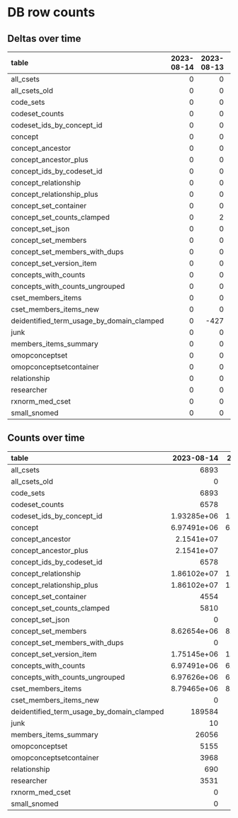 # DB row counts
## Deltas over time
| table                                     |   2023-08-14 |   2023-08-13 |   2023-08-12 |   2023-08-11 |     2023-08-10 |   2023-08-08 |   2023-08-05 |   2023-08-04 |   2023-08-03 |   2023-08-02 |   2023-08-01 |   2023-07-29 |   2023-07-28 |   2023-07-27 |   2023-07-26 |   2023-07-25 |   2023-07-23 |   2023-07-22 |   2023-07-21 |   2023-07-20 |   2023-07-19 |   2023-07-18 |   2023-07-17 |   2023-07-16 |   2023-07-15 |   2023-07-14 |      2023-07-13 |        2023-07-12 |   2023-07-11 |   2023-07-10 |   2023-07-09 |   2023-07-08 |   2023-07-07 |   2023-07-06 |   2023-07-05 |   2023-07-04 |   2023-07-03 |   2023-07-02 |   2023-07-01 |       2023-06-30 |   2023-06-29 |   2023-06-28 |   2023-06-27 |   2023-06-26 |   2023-06-25 |   2023-06-24 |     2023-06-23 |     2023-06-22 |   2023-06-21 |   2023-06-20 |   2023-06-19 |     2023-06-18 |   2023-06-16 |   2023-06-15 |   2023-06-14 |   2023-06-13 |   2023-06-12 |   2023-06-11 |   2023-06-10 |   2023-06-09 |   2023-06-08 |   2023-06-07 |   2023-06-01 |   2023-05-30 |   2023-05-24 |   2023-05-19 |       2023-05-05 |   2023-05-03 |   2023-05-02 |   2023-04-27 |       2023-04-18 |
|:------------------------------------------|-------------:|-------------:|-------------:|-------------:|---------------:|-------------:|-------------:|-------------:|-------------:|-------------:|-------------:|-------------:|-------------:|-------------:|-------------:|-------------:|-------------:|-------------:|-------------:|-------------:|-------------:|-------------:|-------------:|-------------:|-------------:|-------------:|----------------:|------------------:|-------------:|-------------:|-------------:|-------------:|-------------:|-------------:|-------------:|-------------:|-------------:|-------------:|-------------:|-----------------:|-------------:|-------------:|-------------:|-------------:|-------------:|-------------:|---------------:|---------------:|-------------:|-------------:|-------------:|---------------:|-------------:|-------------:|-------------:|-------------:|-------------:|-------------:|-------------:|-------------:|-------------:|-------------:|-------------:|-------------:|-------------:|-------------:|-----------------:|-------------:|-------------:|-------------:|-----------------:|
| all_csets                                 |            0 |            0 |            1 |            1 |    31          |            0 |            0 |            6 |            1 |            5 |           25 |           15 |            4 |            0 |            4 |            5 |            1 |            3 |            3 |            0 |            3 |            6 |            2 |            0 |            4 |            1 |     6           |      81           |          -46 |            2 |            0 |            3 |            0 |  0           |            0 |            0 |            0 |            0 |            0 |      1           |           21 |            0 |            0 |            0 |            0 |            0 |    4           |    5           |            5 |            0 |            4 |    1           |           13 |            6 |            2 |            2 |            0 |            2 |            4 |            4 |            3 |           43 |          135 |            0 |            0 |            0 |    183           |            0 |            0 |            0 |   6314           |
| all_csets_old                             |            0 |            0 |            0 |            0 |     0          |            0 |            0 |            0 |            0 |            0 |            0 |            0 |            0 |            0 |            0 |            0 |            0 |            0 |            0 |            0 |            0 |            0 |            0 |            0 |            0 |            0 |     0           |       0           |            0 |            0 |            0 |            0 |            0 |  0           |            0 |            0 |            0 |            0 |            0 |      0           |            0 |            0 |            0 |            0 |            0 |            0 |    0           |    0           |            0 |            0 |            0 | 6711           |            0 |            0 |            0 |            0 |            0 |            0 |            0 |            0 |            0 |            0 |            0 |            0 |            0 |            0 |      0           |            0 |            0 |            0 |      0           |
| code_sets                                 |            0 |            0 |            1 |            1 |    31          |            0 |            0 |            6 |            1 |            5 |           25 |           15 |            4 |            0 |            4 |            5 |            1 |            3 |            3 |            0 |            3 |            6 |            2 |            0 |            4 |            2 |     6           |      81           |          -46 |            2 |            0 |            3 |            0 |  0           |            0 |            0 |            0 |            0 |            0 |      1           |           18 |            1 |            1 |            1 |            0 |            0 |    4           |    5           |            5 |            0 |            4 |    1           |           13 |            6 |            2 |            2 |            0 |            2 |            4 |            4 |            3 |           43 |          135 |            0 |            0 |            0 |    182           |            0 |            0 |            1 |   6314           |
| codeset_counts                            |            0 |            0 |            1 |            1 |    31          |            0 |            0 |            5 |            1 |            5 |           25 |           15 |            4 |            0 |            4 |            5 |            1 |            2 |            3 |            0 |            3 |            6 |            2 |            0 |            4 |            1 |     6           |   -1197           |          380 |            2 |            0 |            3 |            0 |  0           |            0 |            0 |            0 |            0 |            0 |      1           |         -408 |            0 |            0 |            0 |            0 |            0 |    6           |    6           |            5 |            0 |            4 |    1           |           13 |            6 |            2 |            2 |            0 |            2 |            4 |            4 |            3 |           43 |          133 |            0 |            0 |         6612 |      0           |            0 |            0 |            0 |      0           |
| codeset_ids_by_concept_id                 |            0 |            0 |            0 |           96 |    17          |            0 |            0 |            1 |           92 |           20 |          101 |          526 |            0 |            0 |            0 |           42 |            0 |            8 |            0 |            0 |            2 |          175 |         1407 |            0 |          603 |            0 |   355           |       1.96385e+06 |            0 |           63 |            0 |           86 |            0 |  0           |            0 |            0 |            0 |            0 |            0 |     90           |         6257 |            0 |            0 |        -8449 |            0 |            0 |  783           |  523           |         1062 |            0 |           93 |    1.90076e+06 |            0 |            0 |            0 |            0 |            0 |            0 |            0 |            0 |            0 |            0 |            0 |            0 |            0 |            0 |      0           |            0 |            0 |            0 |      0           |
| concept                                   |            0 |            0 |            0 |            0 |     0          |            0 |            0 |            0 |            0 |            0 |            0 |            0 |            0 |            0 |            0 |            0 |            0 |            0 |            0 |            0 |            0 |            0 |            0 |            0 |            0 |            0 |     0           |  215775           |       -72485 |            0 |            0 |            0 |            0 |  0           |            0 |            0 |            0 |            0 |            0 |      0           |        72373 |            0 |            3 |            0 |            0 |            0 |    0           |   85           |           13 |            0 |            0 |   11           |            1 |           68 |            0 |           14 |            0 |            0 |           18 |           31 |            0 |            2 |            0 |            0 |            0 |            0 |      0           |            0 |            0 |            0 |      6.9023e+06  |
| concept_ancestor                          |            0 |            0 |            0 |            0 |     0          |      -233370 |            0 |            0 |            0 |            0 |            0 |            0 |            0 |            0 |            0 |            0 |            0 |            0 |            0 |            0 |            0 |            0 |            0 |            0 |            0 |            0 |     0           |       1.65726e+06 |      -319051 |            0 |            0 |            0 |            0 |  0           |            0 |            0 |            0 |            0 |            0 |      0           |       319051 |            0 |            0 |            0 |            0 |            0 |    0           |    0           |            0 |            0 |            0 |    0           |            0 |            0 |            0 |            0 |            0 |            0 |            0 |            0 |            0 |            0 |            0 |            0 |            0 |            0 |      1.69736e+06 |            0 |            0 |            0 |      1.95246e+07 |
| concept_ancestor_plus                     |            0 |            0 |            0 |            0 |     2.1541e+07 |            0 |            0 |            0 |            0 |            0 |            0 |            0 |            0 |            0 |            0 |            0 |            0 |            0 |            0 |            0 |            0 |            0 |            0 |            0 |            0 |            0 |     0           |       0           |            0 |            0 |            0 |            0 |            0 |  0           |            0 |            0 |            0 |            0 |            0 |      0           |            0 |            0 |            0 |            0 |            0 |            0 |    0           |    0           |            0 |            0 |            0 |    0           |            0 |            0 |            0 |            0 |            0 |            0 |            0 |            0 |            0 |            0 |            0 |            0 |            0 |            0 |      0           |            0 |            0 |            0 |      0           |
| concept_ids_by_codeset_id                 |            0 |            0 |            1 |            1 |    31          |            0 |            0 |            5 |            1 |            5 |           25 |           15 |            4 |            0 |            4 |            5 |            1 |            2 |            3 |            0 |            3 |            6 |            2 |            0 |            4 |            1 |     6           |    5627           |            1 |            2 |            0 |            3 |            0 |  0           |            0 |            0 |            0 |            0 |            0 |      1           |           21 |            0 |            0 |         -429 |            0 |            0 |    6           |    6           |            5 |            0 |            4 | 6825           |            0 |            0 |            0 |            0 |            0 |            0 |            0 |            0 |            0 |            0 |            0 |            0 |            0 |            0 |      0           |            0 |            0 |            0 |      0           |
| concept_relationship                      |            0 |            0 |            0 |            0 |     0          |      -223096 |            0 |            0 |            0 |            0 |            0 |            0 |            0 |            0 |            0 |            0 |            0 |            0 |            0 |            0 |            0 |            0 |            0 |            0 |            0 |            0 |     0           |  896268           |       -75660 |            0 |            0 |            0 |            0 |  0           |            0 |            0 |            0 |            0 |            0 |      0           |        75660 |            0 |            0 |            0 |            0 |            0 |    0           |    0           |            0 |            0 |            0 |    0           |            0 |            0 |            0 |            0 |            0 |            0 |            0 |            0 |            0 |            0 |            0 |            0 |            0 |            0 |      1.17277e+06 |            0 |            0 |            0 |      1.73617e+07 |
| concept_relationship_plus                 |            0 |            0 |            0 |            0 |     0          |      -140022 |            0 |            0 |            0 |            0 |            0 |            0 |            0 |            0 |            0 |            0 |            0 |            0 |            0 |            0 |            0 |            0 |            0 |            0 |            0 |            0 |     0           |  647046           |       -75660 |            0 |            0 |            0 |            0 |  0           |            0 |            0 |            0 |            0 |            0 |  75660           |            0 |            0 |            0 |            0 |            0 |            0 |    0           |    0           |            0 |            0 |            0 |    0           |            0 |            0 |            0 |            0 |            0 |            0 |            0 |            0 |            0 |            0 |            0 |            0 |            0 |            0 |      1.17277e+06 |            0 |            0 |            0 |      1.73617e+07 |
| concept_set_container                     |            0 |            0 |            1 |            0 |    26          |            0 |            0 |            5 |            1 |            2 |           25 |           15 |            3 |            0 |            0 |            3 |            0 |            3 |            3 |            0 |            1 |            4 |            2 |            0 |            2 |            2 |     3           |     -48           |            0 |            1 |            0 |            3 |            0 |  0           |            0 |            0 |            0 |            0 |            0 |      1           |          -18 |            0 |            1 |            1 |            0 |            0 |    4           |    1           |            5 |            0 |            0 |    1           |            9 |            4 |            1 |            0 |            0 |            2 |            4 |            4 |            3 |           29 |           67 |            0 |            0 |            0 |    138           |            0 |            0 |            1 |   4188           |
| concept_set_counts_clamped                |            0 |            2 |            0 |            0 |     0          |          724 |            0 |            0 |            0 |            0 |            0 |            0 |            0 |            0 |            0 |            0 |            0 |            0 |            0 |            0 |            0 |            0 |            0 |            0 |            0 |            0 |     0           |       0           |            0 |            0 |            0 |            0 |            0 |  0           |            0 |            0 |            0 |            0 |            0 |      0           |            0 |            0 |            0 |            0 |            0 |            0 |    0           |    0           |            0 |            0 |            0 |    0           |            0 |            0 |            0 |            0 |            0 |            0 |            0 |            0 |            0 |            0 |            0 |            0 |            0 |            0 |      0           |            0 |            0 |            0 |   5084           |
| concept_set_json                          |            0 |            0 |            0 |            0 |     0          |            0 |            0 |            0 |            0 |            0 |            0 |            0 |            0 |            0 |            0 |            0 |            0 |            0 |            0 |            0 |            0 |            0 |            0 |            0 |            0 |            0 |     0           |       0           |           -9 |            1 |            0 |            0 |            0 |  0           |            0 |            0 |            0 |            0 |            0 |      0           |            0 |            2 |            1 |            4 |            0 |            0 |    0           |    1           |            0 |            0 |            0 |    0           |            0 |            0 |            0 |            0 |            0 |            0 |            0 |            0 |            0 |            0 |            0 |            0 |            0 |            0 |     -1           |            0 |            0 |            0 |      1           |
| concept_set_members                       |            0 |            0 |           23 |        17385 | 90173          |            0 |            0 |           54 |         2702 |          560 |          908 |         4646 |           83 |            0 |        14006 |          111 |           10 |           54 |        15839 |            0 |        21782 |        12704 |        23000 |            0 |          779 |           18 | 50776           |       1.21887e+06 |      -123792 |          511 |            0 |          350 |            0 |  0           |            0 |            0 |            0 |            0 |            0 |     11           |       113731 |         1000 |         1000 |         1000 |            0 |            0 |   89           | 2686           |         1148 |            0 |         2097 |  169           |         6363 |         2137 |         1020 |         1002 |            0 |         1067 |          109 |         2917 |         1267 |        27080 |        13380 |            0 |            0 |      -627911 | 114248           |            0 |            0 |            0 |      8.27471e+06 |
| concept_set_members_with_dups             |            0 |            0 |            0 |            0 |     0          |            0 |            0 |            0 |            0 |            0 |            0 |            0 |            0 |            0 |            0 |            0 |            0 |            0 |            0 |            0 |            0 |            0 |            0 |            0 |            0 |            0 |     0           |       0           |            0 |            0 |            0 |            0 |            0 |  7.94032e+06 |            0 |            0 |            0 |            0 |            0 |      0           |            0 |            0 |            0 |            0 |            0 |            0 |    0           |    0           |            0 |            0 |            0 |    0           |            0 |            0 |            0 |            0 |            0 |            0 |            0 |            0 |            0 |            0 |            0 |            0 |            0 |            0 |      0           |            0 |            0 |            0 |      0           |
| concept_set_version_item                  |            0 |            0 |           23 |            1 |   675          |            0 |            0 |            7 |            4 |          373 |          854 |         1682 |           66 |            0 |          137 |           97 |           10 |           54 |          102 |            0 |          452 |          239 |           60 |            0 |          748 |           18 |    82           | -372939           |       112569 |          413 |            0 |           73 |            0 |  0           |            0 |            0 |            0 |            0 |            0 |     11           |        16590 |            2 |         1496 |      -137212 |            0 |            0 |  972           | 1576           |         1662 |            0 |         1848 |    1           |         2837 |           34 |           37 |            3 |            0 |            2 |           53 |            7 |           12 |         6754 |         4744 |            0 |            0 |            0 |  19127           |            0 |            0 |            0 |      1.82457e+06 |
| concepts_with_counts                      |            0 |            0 |            0 |            0 |     0          |            0 |            0 |            0 |            0 |            0 |            0 |            0 |            0 |            0 |            0 |            0 |            0 |            0 |            0 |            0 |            0 |            0 |            0 |            0 |            0 |            0 |     0           |  217857           |       -72619 |            0 |            0 |            0 |            0 |  0           |            0 |            0 |            0 |            0 |            0 |      6.97491e+06 |            0 |            0 |            3 |            0 |            0 |            0 |   98           |    0           |          145 |            0 |            0 |    0           |            0 |            0 |            0 |            0 |            0 |            0 |            0 |            0 |            0 |            0 |            0 |            0 |            0 |            0 |      0           |            0 |            0 |            0 |      6.9023e+06  |
| concepts_with_counts_ungrouped            |            0 |            0 |            0 |            0 |     0          |            0 |            0 |            0 |            0 |            0 |            0 |            0 |            0 |            0 |            0 |            0 |            0 |            0 |            0 |            0 |            0 |            0 |            0 |            0 |            0 |            0 |     0           |       2.09288e+07 |            0 |            0 |            0 |            0 |            0 |  0           |            0 |            0 |            0 |            0 |            0 |      0           |        72873 |            0 |            3 |            0 |            0 |            0 |    6.90338e+06 |    0           |            0 |            0 |            0 |    0           |            0 |            0 |            0 |            0 |            0 |            0 |            0 |            0 |            0 |            0 |            0 |            0 |            0 |            0 |      0           |            0 |            0 |            0 |      0           |
| cset_members_items                        |            0 |            0 |           23 |        17385 | 90184          |            0 |            0 |           58 |         2704 |          562 |          889 |         4664 |           83 |            0 |        14027 |          125 |           10 |           54 |        15839 |            0 |        21807 |        12704 |        23000 |            0 |          787 |            9 |     8.59807e+06 |  928415           |       -43818 |          511 |            0 |          350 |            0 |  0           |            0 |            0 |            0 |            0 |            0 | 168788           |       -33655 |            0 |            0 |      -100873 |            0 |            0 | 1036           | 2612           |         2199 |            0 |         2681 |  169           |         7659 |         2161 |         1047 |         1003 |            0 |         1068 |          109 |         2919 |         1275 |        31100 |        15459 |            0 |            0 |      -627931 | 118396           |            0 |            0 |            0 |      8.52492e+06 |
| cset_members_items_new                    |            0 |            0 |            0 |            0 |     0          |            0 |            0 |            0 |            0 |            0 |            0 |            0 |            0 |            0 |            0 |            0 |            0 |            0 |            0 |            0 |            0 |            0 |            0 |            0 |            0 |            0 |     0           |       0           |            0 |            0 |            0 |            0 |            0 |  0           |            0 |            0 |            0 |            0 |            0 |      0           |            0 |            0 |            0 |            0 |            0 |            0 |    0           |    8.08798e+06 |            0 |            0 |            0 |    0           |            0 |            0 |            0 |            0 |            0 |            0 |            0 |            0 |            0 |            0 |            0 |            0 |            0 |            0 |      0           |            0 |            0 |            0 |      0           |
| deidentified_term_usage_by_domain_clamped |            0 |         -427 |            0 |            0 |     0          |          571 |            0 |            0 |            0 |            0 |            0 |            0 |            0 |            0 |            0 |            0 |            0 |            0 |            0 |            0 |            0 |            0 |            0 |            0 |            0 |            0 |     0           |   18162           |        -5489 |            0 |            0 |            0 |            0 |  0           |            0 |            0 |            0 |            0 |            0 |      0           |         5489 |            0 |            0 |            0 |            0 |            0 |    0           |    0           |            0 |            0 |            0 |    0           |            0 |            0 |            0 |            0 |            0 |            0 |            0 |            0 |            0 |            0 |            0 |            0 |            0 |            0 |      0           |            0 |            0 |            0 | 183386           |
| junk                                      |            0 |            0 |            0 |            0 |     0          |            0 |            0 |            0 |            0 |            0 |            0 |            0 |            0 |            0 |           10 |            0 |            0 |            0 |            0 |            0 |            0 |            0 |            0 |            0 |            0 |            0 |     0           |       0           |            0 |            0 |            0 |            0 |            0 |  0           |            0 |            0 |            0 |            0 |            0 |      0           |            0 |            0 |            0 |            0 |            0 |            0 |    0           |    0           |            0 |            0 |            0 |    0           |            0 |            0 |            0 |            0 |            0 |            0 |            0 |            0 |            0 |            0 |            2 |            0 |            0 |            0 |      0           |            0 |            0 |            0 |      0           |
| members_items_summary                     |            0 |            0 |            4 |            4 |   100          |            0 |            0 |           18 |            6 |           22 |           77 |           52 |           15 |            0 |           24 |           19 |            3 |            6 |           11 |            0 |           11 |           28 |            9 |            0 |           18 |            3 |    27           |   -3589           |         1261 |           10 |            0 |           14 |            0 |  0           |            0 |            0 |            0 |            0 |            0 |     11           |        -1399 |            0 |            0 |            0 |            0 |            0 |   23           |   35           |           19 |            0 |           22 |    4           |           58 |           26 |           13 |            7 |            0 |            8 |           15 |           17 |           11 |          248 |          475 |            0 |            0 |        25796 |      0           |            0 |            0 |            0 |      0           |
| omopconceptset                            |            0 |            0 |            0 |            0 |     0          |            0 |            0 |            0 |            0 |            0 |            0 |            0 |            0 |            0 |            0 |            0 |            0 |            0 |            0 |            0 |            0 |            0 |            0 |            0 |            0 |            0 |     0           |       0           |            0 |            0 |            0 |            0 |            0 |  0           |            0 |            0 |            0 |            0 |            0 |      0           |            0 |            0 |            0 |            0 |            0 |            0 |    0           |    0           |            0 |            0 |            0 |    0           |            0 |            0 |            0 |            0 |            0 |            0 |            0 |            0 |            0 |            0 |            0 |            0 |            0 |            0 |      0           |            0 |            0 |            0 |   5155           |
| omopconceptsetcontainer                   |            0 |            0 |            0 |            0 |     0          |            0 |            0 |            0 |            0 |            0 |            0 |            0 |            0 |            0 |            0 |            0 |            0 |            0 |            0 |            0 |            0 |            0 |            0 |            0 |            0 |            0 |     0           |       0           |            0 |            0 |            0 |            0 |            0 |  0           |            0 |            0 |            0 |            0 |            0 |      0           |            0 |            0 |            0 |            0 |            0 |            0 |    0           |    0           |            0 |            0 |            0 |    0           |            0 |            0 |            0 |            0 |            0 |            0 |            0 |            0 |            0 |            0 |            0 |            0 |            0 |            0 |      0           |            0 |            0 |            0 |   3968           |
| relationship                              |            0 |            0 |            0 |            0 |     0          |          690 |            0 |            0 |            0 |            0 |            0 |            0 |            0 |            0 |            0 |            0 |            0 |            0 |            0 |            0 |            0 |            0 |            0 |            0 |            0 |            0 |     0           |       0           |            0 |            0 |            0 |            0 |            0 |  0           |            0 |            0 |            0 |            0 |            0 |      0           |            0 |            0 |            0 |            0 |            0 |            0 |    0           |    0           |            0 |            0 |            0 |    0           |            0 |            0 |            0 |            0 |            0 |            0 |            0 |            0 |            0 |            0 |            0 |            0 |            0 |          690 |      0           |            0 |            0 |            0 |      0           |
| researcher                                |            0 |            0 |            0 |            0 |     0          |            0 |            0 |            0 |            0 |            0 |            0 |            0 |            0 |            0 |            0 |            0 |            0 |            0 |            0 |            0 |            0 |            0 |            0 |            0 |            0 |            0 |     0           |    7593           |        -2518 |            0 |            0 |            0 |            0 |  0           |            0 |            0 |            0 |            0 |            0 |      0           |            0 |            0 |         2518 |            0 |            0 |            0 |    0           |    0           |            0 |            0 |            0 |    0           |            0 |            0 |            0 |            0 |            0 |            0 |            0 |            0 |            0 |            0 |            0 |            0 |            0 |            0 |      0           |            0 |            0 |            0 |   1000           |
| rxnorm_med_cset                           |            0 |            0 |            0 |            0 |     0          |            0 |            0 |            0 |            0 |            0 |            0 |            0 |            0 |            0 |            0 |            0 |            0 |            0 |            0 |            0 |            0 |            0 |            0 |            0 |            0 |            0 |     0           |       0           |            0 |            0 |            0 |            0 |            0 |  0           |            0 |            0 |            0 |            0 |            0 |      0           |            0 |            0 |            0 |            0 |            0 |            0 |    0           |    0           |            0 |            0 |            0 |    0           |            0 |            0 |            0 |            0 |            0 |            0 |            0 |            0 |            0 |            0 |            0 |            0 |            0 |            0 |      0           |            0 |            0 |            0 |     34           |
| small_snomed                              |            0 |            0 |            0 |            0 |     0          |            0 |            0 |            0 |            0 |            0 |            0 |            0 |            0 |            0 |            0 |            0 |            0 |            0 |            0 |            0 |            0 |            0 |            0 |            0 |            0 |            0 |     0           |       0           |            0 |            0 |            0 |            0 |            0 |  0           |            0 |            0 |            0 |            0 |            0 |      0           |            0 |            0 |            0 |            0 |            0 |            0 |    0           |    0           |            0 |            0 |            0 |    0           |            0 |            0 |            0 |            0 |            0 |            0 |            0 |            0 |            0 |            0 |            0 |            0 |            0 |            0 |      0           |            0 |            0 |       197214 |      0           |

## Counts over time
| table                                     |       2023-08-14 |       2023-08-13 |       2023-08-12 |       2023-08-11 |       2023-08-10 |       2023-08-08 |       2023-08-05 |       2023-08-04 |       2023-08-03 |       2023-08-02 |       2023-08-01 |       2023-07-29 |       2023-07-28 |       2023-07-27 |       2023-07-26 |       2023-07-25 |       2023-07-23 |       2023-07-22 |       2023-07-21 |       2023-07-20 |       2023-07-19 |       2023-07-18 |       2023-07-17 |       2023-07-16 |       2023-07-15 |       2023-07-14 |       2023-07-13 |       2023-07-12 |       2023-07-11 |       2023-07-10 |       2023-07-09 |       2023-07-08 |       2023-07-07 |       2023-07-06 |       2023-07-05 |       2023-07-04 |       2023-07-03 |       2023-07-02 |       2023-07-01 |       2023-06-30 |       2023-06-29 |       2023-06-28 |       2023-06-27 |       2023-06-26 |       2023-06-25 |       2023-06-24 |       2023-06-23 |       2023-06-22 |       2023-06-21 |       2023-06-20 |       2023-06-19 |       2023-06-18 |       2023-06-16 |       2023-06-15 |       2023-06-14 |       2023-06-13 |       2023-06-12 |       2023-06-11 |       2023-06-10 |       2023-06-09 |       2023-06-08 |       2023-06-07 |       2023-06-01 |       2023-05-30 |       2023-05-24 |       2023-05-19 |       2023-05-05 |       2023-05-03 |       2023-05-02 |       2023-04-27 |       2023-04-18 |
|:------------------------------------------|-----------------:|-----------------:|-----------------:|-----------------:|-----------------:|-----------------:|-----------------:|-----------------:|-----------------:|-----------------:|-----------------:|-----------------:|-----------------:|-----------------:|-----------------:|-----------------:|-----------------:|-----------------:|-----------------:|-----------------:|-----------------:|-----------------:|-----------------:|-----------------:|-----------------:|-----------------:|-----------------:|-----------------:|-----------------:|-----------------:|-----------------:|-----------------:|-----------------:|-----------------:|-----------------:|-----------------:|-----------------:|-----------------:|-----------------:|-----------------:|-----------------:|-----------------:|-----------------:|-----------------:|-----------------:|-----------------:|-----------------:|-----------------:|-----------------:|-----------------:|-----------------:|-----------------:|-----------------:|-----------------:|-----------------:|-----------------:|-----------------:|-----------------:|-----------------:|-----------------:|-----------------:|-----------------:|-----------------:|-----------------:|-----------------:|-----------------:|-----------------:|-----------------:|-----------------:|-----------------:|-----------------:|
| all_csets                                 |   6893           |   6893           |   6893           |  20675           |  13751           |   6860           |   6860           |  13719           |   6854           |   6853           |   6848           |   6823           |   6808           |   6804           |   6804           |   6800           |   6795           |  13588           |   6791           |   6788           |  54296           |  27137           |   6779           |   6777           |   6777           |  33862           |  20310           |  27051           |  26983           |  33781           |   6755           |   6755           |  54016           |   6752           |   6752           |   6752           | 378112           | 459136           | 445632           |  27007           | 363483           | 504750           | 417260           | 457640           | 444180           | 444180           | 222066           | 161404           | 188103           | 161184           | 161128           |  13424           |  26836           |  46878           |  20075           |   6690           |   6688           |   6688           |   6686           |   6682           |  20033           |  20025           |  19626           |   6497           |   6497           |   6497           |   6497           |  12628           |   6314           |   6314           |   6314           |
| all_csets_old                             |      0           |      0           |      0           |      0           |      0           |      0           |      0           |      0           |      0           |      0           |      0           |      0           |      0           |      0           |      0           |      0           |      0           |      0           |      0           |      0           |      0           |      0           |      0           |      0           |      0           |      0           |      0           |      0           |      0           |      0           |      0           |      0           |      0           |      0           |      0           |      0           |      0           |      0           |      0           |      0           |      0           |      0           |      0           |      0           |      0           |      0           |      0           |      0           |      0           |      0           |      0           |   6711           |      0           |      0           |      0           |      0           |      0           |      0           |      0           |      0           |      0           |      0           |      0           |      0           |      0           |      0           |      0           |      0           |      0           |      0           |      0           |
| code_sets                                 |   6893           |   6893           |   6893           |  20675           |  13751           |   6860           |   6860           |  13719           |   6854           |   6853           |   6848           |   6823           |   6808           |   6804           |   6804           |   6800           |   6795           |  13588           |   6791           |   6788           |  54296           |  27137           |   6779           |   6777           |   6777           |  33865           |  20313           |  27051           |  26983           |  33781           |   6755           |   6755           |  54016           |   6752           |   6752           |   6752           | 378112           | 459136           | 445632           |  27007           | 363739           | 504933           | 417382           | 457661           | 444180           | 444180           | 222066           | 161404           | 188103           | 161184           | 161128           |  13424           |  26836           |  46878           |  20075           |   6690           |   6688           |   6688           |   6686           |   6682           |  20033           |  20025           |  19626           |   6497           |   6497           |   6497           |   6497           |  12630           |   6315           |   6315           |   6314           |
| codeset_counts                            |   6578           |   6578           |   6578           |  19730           |  13121           |   6545           |   6545           |  13089           |   6540           |   6539           |   6534           |   6509           |   6494           |   6490           |   6490           |   6486           |   6481           |  12960           |   6478           |   6475           |  51792           |  25885           |   6466           |   6464           |   6464           |  32297           |  19371           |  26225           |  26157           |  32216           |   6442           |   6442           |  51512           |   6439           |   6439           |   6439           | 360584           | 437852           | 424974           |  25755           | 368460           | 513450           | 424452           | 465528           | 451836           | 451836           | 225875           | 164116           | 191267           | 163896           | 163840           |  13650           |  27288           |  47669           |  20414           |   6803           |   6801           |   6801           |   6799           |   6795           |  20372           |  20364           |  19969           |   6612           |   6612           |   6612           |      0           |      0           |      0           |      0           |      0           |
| codeset_ids_by_concept_id                 |      1.93285e+06 |      1.93285e+06 |      1.93285e+06 |      5.79845e+06 |      3.86549e+06 |      1.93274e+06 |      1.93274e+06 |      3.86547e+06 |      1.93273e+06 |      1.93264e+06 |      1.93262e+06 |      1.93252e+06 |      1.932e+06   |      1.932e+06   |      1.932e+06   |      1.932e+06   |      1.93195e+06 |      3.86391e+06 |      1.93194e+06 |      1.93194e+06 |      1.54556e+07 |      7.72753e+06 |      1.93177e+06 |      1.93036e+06 |      1.93036e+06 |      9.64879e+06 |      5.7886e+06  |      7.70039e+06 |      5.7038e+06  |      9.50621e+06 |      1.9012e+06  |      1.9012e+06  |      1.5209e+07  |      1.90112e+06 |      1.90112e+06 |      1.90112e+06 |      1.06463e+08 |      1.29276e+08 |      1.25474e+08 |      7.60439e+06 |      1.02336e+08 |      1.42108e+08 |      1.17476e+08 |      1.29191e+08 |      1.25613e+08 |      1.25613e+08 |      6.27926e+07 |      4.56572e+07 |      5.32354e+07 |      4.56205e+07 |      4.56194e+07 |      3.80152e+06 |      0           |      0           |      0           |      0           |      0           |      0           |      0           |      0           |      0           |      0           |      0           |      0           |      0           |      0           |      0           |      0           |      0           |      0           |      0           |
| concept                                   |      6.97491e+06 |      6.97491e+06 |      6.97491e+06 |      2.09247e+07 |      1.39498e+07 |      6.97491e+06 |      6.97491e+06 |      1.39498e+07 |      6.97491e+06 |      6.97491e+06 |      6.97491e+06 |      6.97491e+06 |      6.97491e+06 |      6.97491e+06 |      6.97491e+06 |      6.97491e+06 |      6.97491e+06 |      1.39498e+07 |      6.97491e+06 |      6.97491e+06 |      5.57993e+07 |      2.78997e+07 |      6.97491e+06 |      6.97491e+06 |      6.97491e+06 |      3.48746e+07 |      2.09247e+07 |      2.7828e+07  |      2.78272e+07 |      3.48746e+07 |      6.97491e+06 |      6.97491e+06 |      5.57993e+07 |      6.97491e+06 |      6.97491e+06 |      6.97491e+06 |      3.90595e+08 |      4.74294e+08 |      4.60344e+08 |      2.78997e+07 |      3.73103e+08 |      5.17691e+08 |      4.27958e+08 |      4.69373e+08 |      4.55568e+08 |      4.55568e+08 |      2.27784e+08 |      1.65661e+08 |      1.93269e+08 |      1.65659e+08 |      1.65659e+08 |      1.38049e+07 |      2.76097e+07 |      4.83169e+07 |      2.07071e+07 |      6.90236e+06 |      6.90235e+06 |      6.90235e+06 |      6.90235e+06 |      6.90233e+06 |      2.07069e+07 |      2.07069e+07 |      2.07069e+07 |      6.9023e+06  |      6.9023e+06  |      6.9023e+06  |      6.9023e+06  |      1.38046e+07 |      6.9023e+06  |      6.9023e+06  |      6.9023e+06  |
| concept_ancestor                          |      2.1541e+07  |      2.1541e+07  |      2.1541e+07  |      6.46231e+07 |      4.30821e+07 |      2.1541e+07  |      2.17744e+07 |      4.35488e+07 |      2.17744e+07 |      2.17744e+07 |      2.17744e+07 |      2.17744e+07 |      2.17744e+07 |      2.17744e+07 |      2.17744e+07 |      2.17744e+07 |      2.17744e+07 |      4.35488e+07 |      2.17744e+07 |      2.17744e+07 |      1.74195e+08 |      8.70976e+07 |      2.17744e+07 |      2.17744e+07 |      2.17744e+07 |      1.08872e+08 |      6.53232e+07 |      8.65452e+07 |      8.58451e+07 |      1.07705e+08 |      2.1541e+07  |      2.1541e+07  |      1.72328e+08 |      2.1541e+07  |      2.1541e+07  |      2.1541e+07  |      1.2063e+09  |      1.46479e+09 |      1.42171e+09 |      8.61642e+07 |      1.14758e+09 |      1.59165e+09 |      1.31576e+09 |      1.4431e+09  |      1.40065e+09 |      1.40065e+09 |      7.00326e+08 |      5.09328e+08 |      5.94216e+08 |      5.09328e+08 |      5.09328e+08 |      4.2444e+07  |      8.4888e+07  |      1.48554e+08 |      6.3666e+07  |      2.1222e+07  |      2.1222e+07  |      2.1222e+07  |      2.1222e+07  |      2.1222e+07  |      6.3666e+07  |      6.3666e+07  |      6.3666e+07  |      2.1222e+07  |      2.1222e+07  |      2.1222e+07  |      2.1222e+07  |      3.90493e+07 |      1.95246e+07 |      1.95246e+07 |      1.95246e+07 |
| concept_ancestor_plus                     |      2.1541e+07  |      2.1541e+07  |      2.1541e+07  |      6.46231e+07 |      4.30821e+07 |      0           |      0           |      0           |      0           |      0           |      0           |      0           |      0           |      0           |      0           |      0           |      0           |      0           |      0           |      0           |      0           |      0           |      0           |      0           |      0           |      0           |      0           |      0           |      0           |      0           |      0           |      0           |      0           |      0           |      0           |      0           |      0           |      0           |      0           |      0           |      0           |      0           |      0           |      0           |      0           |      0           |      0           |      0           |      0           |      0           |      0           |      0           |      0           |      0           |      0           |      0           |      0           |      0           |      0           |      0           |      0           |      0           |      0           |      0           |      0           |      0           |      0           |      0           |      0           |      0           |      0           |
| concept_ids_by_codeset_id                 |   6578           |   6578           |   6578           |  19730           |  13121           |   6545           |   6545           |  13089           |   6540           |   6539           |   6534           |   6509           |   6494           |   6490           |   6490           |   6486           |   6481           |  12960           |   6478           |   6475           |  51792           |  25885           |   6466           |   6464           |   6464           |  32297           |  19371           |  26225           |  19333           |  32216           |   6442           |   6442           |  51512           |   6439           |   6439           |   6439           | 360584           | 437852           | 424974           |  25755           | 346581           | 481275           | 397854           | 454374           | 451836           | 451836           | 225875           | 164116           | 191267           | 163896           | 163840           |  13650           |      0           |      0           |      0           |      0           |      0           |      0           |      0           |      0           |      0           |      0           |      0           |      0           |      0           |      0           |      0           |      0           |      0           |      0           |      0           |
| concept_relationship                      |      1.86102e+07 |      1.86102e+07 |      1.86102e+07 |      5.58305e+07 |      3.72203e+07 |      1.86102e+07 |      1.88332e+07 |      3.76665e+07 |      1.88332e+07 |      1.88332e+07 |      1.88332e+07 |      1.88332e+07 |      1.88332e+07 |      1.88332e+07 |      1.88332e+07 |      1.88332e+07 |      1.88332e+07 |      3.76665e+07 |      1.88332e+07 |      1.88332e+07 |      1.50666e+08 |      7.5333e+07  |      1.88332e+07 |      1.88332e+07 |      1.88332e+07 |      9.41662e+07 |      5.64997e+07 |      7.50342e+07 |      7.43649e+07 |      9.30508e+07 |      1.86102e+07 |      1.86102e+07 |      1.48881e+08 |      1.86102e+07 |      1.86102e+07 |      1.86102e+07 |      1.04217e+09 |      1.26549e+09 |      1.22827e+09 |      7.44406e+07 |      9.85104e+08 |      1.39009e+09 |      1.14914e+09 |      1.26035e+09 |      1.22328e+09 |      1.22328e+09 |      6.11638e+08 |      4.44828e+08 |      5.18966e+08 |      4.44828e+08 |      4.44828e+08 |      3.7069e+07  |      7.4138e+07  |      1.29741e+08 |      5.56035e+07 |      1.85345e+07 |      1.85345e+07 |      1.85345e+07 |      1.85345e+07 |      1.85345e+07 |      5.56035e+07 |      5.56035e+07 |      5.56035e+07 |      1.85345e+07 |      1.85345e+07 |      1.85345e+07 |      1.85345e+07 |      3.47235e+07 |      1.73617e+07 |      1.73617e+07 |      1.73617e+07 |
| concept_relationship_plus                 |      1.86102e+07 |      1.86102e+07 |      1.86102e+07 |      5.58305e+07 |      3.72203e+07 |      1.86102e+07 |      1.87502e+07 |      3.75003e+07 |      1.87502e+07 |      1.87502e+07 |      1.87502e+07 |      1.87502e+07 |      1.87502e+07 |      1.87502e+07 |      1.87502e+07 |      1.87502e+07 |      1.87502e+07 |      3.75003e+07 |      1.87502e+07 |      1.87502e+07 |      1.50001e+08 |      7.50007e+07 |      1.87502e+07 |      1.87502e+07 |      1.87502e+07 |      9.37509e+07 |      5.62505e+07 |      7.4785e+07  |      7.43649e+07 |      9.30508e+07 |      1.86102e+07 |      1.86102e+07 |      1.48881e+08 |      1.86102e+07 |      1.86102e+07 |      1.86102e+07 |      1.04217e+09 |      1.26549e+09 |      1.22827e+09 |      7.44406e+07 |      1.00086e+09 |      1.39009e+09 |      1.14914e+09 |      1.26035e+09 |      1.22328e+09 |      1.22328e+09 |      6.11638e+08 |      4.44828e+08 |      5.18966e+08 |      4.44828e+08 |      4.44828e+08 |      3.7069e+07  |      7.4138e+07  |      1.29741e+08 |      5.56035e+07 |      1.85345e+07 |      1.85345e+07 |      1.85345e+07 |      1.85345e+07 |      1.85345e+07 |      5.56035e+07 |      5.56035e+07 |      5.56035e+07 |      1.85345e+07 |      1.85345e+07 |      1.85345e+07 |      1.85345e+07 |      3.47235e+07 |      1.73617e+07 |      1.73617e+07 |      1.73617e+07 |
| concept_set_container                     |   4554           |   4554           |   4554           |  13659           |   9080           |   4527           |   4527           |   9054           |   4522           |   4521           |   4519           |   4494           |   4479           |   4476           |   4476           |   4476           |   4473           |   8946           |   4470           |   4467           |  35732           |  17861           |   4462           |   4460           |   4460           |  22290           |  13369           |  17842           |  17801           |  22248           |   4449           |   4449           |  35568           |   4446           |   4446           |   4446           | 248976           | 302328           | 293436           |  17783           | 240948           | 334725           | 276704           | 303369           | 294426           | 294426           | 147189           | 106967           | 124680           | 106824           | 106824           |   8902           |  17793           |  31080           |  13310           |   4436           |   4436           |   4436           |   4434           |   4430           |  13277           |  13269           |  13048           |   4327           |   4327           |   4327           |   4327           |   8379           |   4189           |   4189           |   4188           |
| concept_set_counts_clamped                |   5810           |   5810           |   5808           |  17424           |  11616           |   5808           |   5084           |  10168           |   5084           |   5084           |   5084           |   5084           |   5084           |   5084           |   5084           |   5084           |   5084           |  10168           |   5084           |   5084           |  40672           |  20336           |   5084           |   5084           |   5084           |  25420           |  15252           |  20336           |  20336           |  25420           |   5084           |   5084           |  40672           |   5084           |   5084           |   5084           | 284704           | 345712           | 335544           |  20336           | 274536           | 381300           | 315208           | 345712           | 335544           | 335544           | 167772           | 122016           | 142352           | 122016           | 122016           |  10168           |  20336           |  35588           |  15252           |   5084           |   5084           |   5084           |   5084           |   5084           |  15252           |  15252           |  15252           |   5084           |   5084           |   5084           |   5084           |  10168           |   5084           |   5084           |   5084           |
| concept_set_json                          |      0           |      0           |      0           |      0           |      0           |      0           |      0           |      0           |      0           |      0           |      0           |      0           |      0           |      0           |      0           |      0           |      0           |      0           |      0           |      0           |      0           |      0           |      0           |      0           |      0           |      0           |      0           |      0           |     27           |     43           |      8           |      8           |     64           |      8           |      8           |      8           |    448           |    544           |    528           |     32           |    432           |    539           |    337           |    157           |     66           |     66           |     33           |      3           |      0           |      0           |      0           |      0           |      0           |      0           |      0           |      0           |      0           |      0           |      0           |      0           |      0           |      0           |      0           |      0           |      0           |      0           |      0           |      2           |      1           |      1           |      1           |
| concept_set_members                       |      8.62654e+06 |      8.62654e+06 |      8.62654e+06 |      2.58622e+07 |      1.71281e+07 |      8.51896e+06 |      8.51896e+06 |      1.70379e+07 |      8.5189e+06  |      8.5162e+06  |      8.51564e+06 |      8.51473e+06 |      8.51009e+06 |      8.51e+06    |      8.51e+06    |      8.496e+06   |      8.49589e+06 |      1.69918e+07 |      8.49582e+06 |      8.47998e+06 |      6.77544e+07 |      3.38064e+07 |      8.4455e+06  |      8.4225e+06  |      8.4225e+06  |      4.21086e+07 |      2.52227e+07 |      3.31511e+07 |      3.16409e+07 |      3.97049e+07 |      7.94067e+06 |      7.94067e+06 |      6.35225e+07 |      7.94032e+06 |      7.94032e+06 |      7.94032e+06 |      4.44658e+08 |      5.39942e+08 |      5.24061e+08 |      3.17613e+07 |      4.29575e+08 |      5.87069e+08 |      4.85184e+08 |      5.32024e+08 |      5.16356e+08 |      5.16356e+08 |      2.58177e+08 |      1.87769e+08 |      2.18965e+08 |      1.87672e+08 |      1.87644e+08 |      1.56351e+07 |      3.12658e+07 |      5.4676e+07  |      2.34257e+07 |      7.80787e+06 |      7.80686e+06 |      7.80686e+06 |      7.8058e+06  |      7.80569e+06 |      2.34083e+07 |      2.34045e+07 |      2.32965e+07 |      7.76104e+06 |      7.76104e+06 |      7.76104e+06 |      8.38896e+06 |      1.65494e+07 |      8.27471e+06 |      8.27471e+06 |      8.27471e+06 |
| concept_set_members_with_dups             |      0           |      0           |      0           |      0           |      0           |      0           |      0           |      0           |      0           |      0           |      0           |      0           |      0           |      0           |      0           |      0           |      0           |      0           |      0           |      0           |      0           |      0           |      0           |      0           |      0           |      0           |      0           |      0           |      1.58806e+07 |      3.97016e+07 |      7.94032e+06 |      7.94032e+06 |      6.35225e+07 |      7.94032e+06 |      0           |      0           |      0           |      0           |      0           |      0           |      0           |      0           |      0           |      0           |      0           |      0           |      0           |      0           |      0           |      0           |      0           |      0           |      0           |      0           |      0           |      0           |      0           |      0           |      0           |      0           |      0           |      0           |      0           |      0           |      0           |      0           |      0           |      0           |      0           |      0           |      0           |
| concept_set_version_item                  |      1.75145e+06 |      1.75145e+06 |      1.75145e+06 |      5.25429e+06 |      3.50218e+06 |      1.75075e+06 |      1.75075e+06 |      3.5015e+06  |      1.75075e+06 |      1.75074e+06 |      1.75037e+06 |      1.74952e+06 |      1.74783e+06 |      1.74777e+06 |      1.74777e+06 |      1.74763e+06 |      1.74753e+06 |      3.49505e+06 |      1.74747e+06 |      1.74737e+06 |      1.39788e+07 |      6.98765e+06 |      1.74668e+06 |      1.74662e+06 |      1.74662e+06 |      8.72934e+06 |      5.23756e+06 |      7.11338e+06 |      7.09508e+06 |      8.72722e+06 |      1.7452e+06  |      1.7452e+06  |      1.3961e+07  |      1.74512e+06 |      1.74512e+06 |      1.74512e+06 |      9.77269e+07 |      1.18668e+08 |      1.15178e+08 |      6.98048e+06 |      9.38388e+07 |      1.29648e+08 |      1.07164e+08 |      1.23063e+08 |      1.2304e+08  |      1.2304e+08  |      6.15034e+07 |      4.47167e+07 |      5.20994e+07 |      4.46407e+07 |      4.46132e+07 |      3.71636e+06 |      7.4321e+06  |      1.29874e+07 |      5.5659e+06  |      1.85527e+06 |      1.85527e+06 |      1.85527e+06 |      1.85527e+06 |      1.85521e+06 |      5.56561e+06 |      5.56558e+06 |      5.53583e+06 |      1.8437e+06  |      1.8437e+06  |      1.8437e+06  |      1.8437e+06  |      3.64914e+06 |      1.82457e+06 |      1.82457e+06 |      1.82457e+06 |
| concepts_with_counts                      |      6.97491e+06 |      6.97491e+06 |      6.97491e+06 |      2.09247e+07 |      1.39498e+07 |      6.97491e+06 |      6.97491e+06 |      1.39498e+07 |      6.97491e+06 |      6.97491e+06 |      6.97491e+06 |      6.97491e+06 |      6.97491e+06 |      6.97491e+06 |      6.97491e+06 |      6.97491e+06 |      6.97491e+06 |      1.39498e+07 |      6.97491e+06 |      6.97491e+06 |      5.57993e+07 |      2.78997e+07 |      6.97491e+06 |      6.97491e+06 |      6.97491e+06 |      3.48746e+07 |      2.09247e+07 |      2.7827e+07  |      2.7827e+07  |      3.48746e+07 |      6.97491e+06 |      6.97491e+06 |      5.57993e+07 |      6.97491e+06 |      6.97491e+06 |      6.97491e+06 |      3.90595e+08 |      4.74294e+08 |      4.60344e+08 |      2.78997e+07 |      3.65835e+08 |      5.17691e+08 |      4.27957e+08 |      4.69373e+08 |      4.55568e+08 |      4.55568e+08 |      2.27781e+08 |      1.65659e+08 |      1.93266e+08 |      1.65655e+08 |      1.65655e+08 |      1.38046e+07 |      2.76092e+07 |      4.83161e+07 |      2.07069e+07 |      6.9023e+06  |      6.9023e+06  |      6.9023e+06  |      6.9023e+06  |      6.9023e+06  |      2.07069e+07 |      2.07069e+07 |      2.07069e+07 |      6.9023e+06  |      6.9023e+06  |      6.9023e+06  |      6.9023e+06  |      1.38046e+07 |      6.9023e+06  |      6.9023e+06  |      6.9023e+06  |
| concepts_with_counts_ungrouped            |      6.97626e+06 |      6.97626e+06 |      6.97626e+06 |      2.09288e+07 |      1.39525e+07 |      6.97626e+06 |      6.97626e+06 |      1.39525e+07 |      6.97626e+06 |      6.97626e+06 |      6.97626e+06 |      6.97626e+06 |      6.97626e+06 |      6.97626e+06 |      6.97626e+06 |      6.97626e+06 |      6.97626e+06 |      1.39525e+07 |      6.97626e+06 |      6.97626e+06 |      5.58101e+07 |      2.7905e+07  |      6.97626e+06 |      6.97626e+06 |      6.97626e+06 |      3.48813e+07 |      2.09288e+07 |      2.09288e+07 |      2.09288e+07 |      3.48813e+07 |      6.97626e+06 |      6.97626e+06 |      5.58101e+07 |      6.97626e+06 |      6.97626e+06 |      6.97626e+06 |      3.90671e+08 |      4.74386e+08 |      4.60433e+08 |      2.7905e+07  |      3.72856e+08 |      5.17754e+08 |      4.2801e+08  |      4.6943e+08  |      4.55623e+08 |      4.55623e+08 |      2.76135e+07 |      0           |      0           |      0           |      0           |      0           |      0           |      0           |      0           |      0           |      0           |      0           |      0           |      0           |      0           |      0           |      0           |      0           |      0           |      0           |      0           |      0           |      0           |      0           |      0           |
| cset_members_items                        |      8.79465e+06 |      8.79465e+06 |      8.79465e+06 |      2.63665e+07 |      1.74643e+07 |      8.68706e+06 |      8.68706e+06 |      1.73741e+07 |      8.687e+06   |      8.6843e+06  |      8.68374e+06 |      8.68285e+06 |      8.67818e+06 |      8.6781e+06  |      8.6781e+06  |      8.66407e+06 |      8.66395e+06 |      1.73279e+07 |      8.66388e+06 |      8.64804e+06 |      6.90987e+07 |      3.44786e+07 |      8.61353e+06 |      8.59053e+06 |      8.59053e+06 |      4.29487e+07 |      1.7137e+07  |      3.39214e+07 |      3.24483e+07 |      4.0614e+07  |      8.12249e+06 |      8.12249e+06 |      6.49771e+07 |      8.12214e+06 |      8.12214e+06 |      8.12214e+06 |      4.5484e+08  |      5.52306e+08 |      5.36061e+08 |      3.23198e+07 |      4.31197e+08 |      5.99026e+08 |      4.95194e+08 |      5.47252e+08 |      5.338e+08   |      5.338e+08   |      2.66882e+08 |      1.94089e+08 |      2.26323e+08 |      1.93969e+08 |      1.93932e+08 |      1.61587e+07 |      3.23123e+07 |      5.64995e+07 |      2.42071e+07 |      8.06832e+06 |      8.06731e+06 |      8.06731e+06 |      8.06625e+06 |      8.06614e+06 |      2.41896e+07 |      2.41858e+07 |      2.40616e+07 |      8.01538e+06 |      8.01538e+06 |      8.01538e+06 |      8.64332e+06 |      1.70498e+07 |      8.52492e+06 |      8.52492e+06 |      8.52492e+06 |
| cset_members_items_new                    |      0           |      0           |      0           |      0           |      0           |      0           |      0           |      0           |      0           |      0           |      0           |      0           |      0           |      0           |      0           |      0           |      0           |      0           |      0           |      0           |      0           |      0           |      0           |      0           |      0           |      0           |      0           |      0           |      0           |      0           |      0           |      0           |      0           |      0           |      0           |      0           |      0           |      0           |      0           |      0           |      0           |      0           |      0           |      0           |      0           |      0           |      0           |      8.08798e+06 |      0           |      0           |      0           |      0           |      0           |      0           |      0           |      0           |      0           |      0           |      0           |      0           |      0           |      0           |      0           |      0           |      0           |      0           |      0           |      0           |      0           |      0           |      0           |
| deidentified_term_usage_by_domain_clamped | 189584           | 189584           | 190011           | 570033           | 380022           | 190011           | 189440           | 378880           | 189440           | 189440           | 189440           | 189440           | 189440           | 189440           | 189440           | 189440           | 189440           | 378880           | 189440           | 189440           |      1.51552e+06 | 757760           | 189440           | 189440           | 189440           | 947200           | 568320           | 751706           | 750011           | 944375           | 188875           | 188875           |      1.511e+06   | 188875           | 188875           | 188875           |      1.0577e+07  |      1.28435e+07 |      1.24658e+07 | 755500           |      9.91931e+06 |      1.3754e+07  |      1.13699e+07 |      1.24702e+07 |      1.21035e+07 |      1.21035e+07 |      6.05174e+06 |      4.40126e+06 |      5.13481e+06 |      4.40126e+06 |      4.40126e+06 | 366772           | 733544           |      1.2837e+06  | 550158           | 183386           | 183386           | 183386           | 183386           | 183386           | 550158           | 550158           | 550158           | 183386           | 183386           | 183386           | 183386           | 366772           | 183386           | 183386           | 183386           |
| junk                                      |     10           |     10           |     10           |     30           |     20           |     10           |     10           |     20           |     10           |     10           |     10           |     10           |     10           |     10           |     10           |      0           |      0           |      0           |      0           |      0           |      0           |      0           |      0           |      0           |      0           |      0           |      0           |      0           |      0           |      0           |      0           |      0           |      0           |      0           |      0           |      0           |      0           |      0           |      0           |      0           |      0           |      0           |      0           |      0           |      0           |      0           |      0           |      0           |      0           |      0           |      0           |      0           |      0           |      0           |      0           |      0           |      0           |      0           |      0           |      0           |      0           |      0           |      2           |      0           |      0           |      0           |      0           |      0           |      0           |      0           |      0           |
| members_items_summary                     |  26056           |  26056           |  26056           |  78152           |  51996           |  25948           |  25948           |  51893           |  25930           |  25924           |  25902           |  25825           |  25773           |  25758           |  25758           |  25734           |  25715           |  51424           |  25706           |  25695           | 205528           | 102724           |  25656           |  25647           |  25647           | 128136           |  76854           | 103653           | 102916           | 127045           |  25403           |  25403           | 203112           |  25389           |  25389           |  25389           |      1.42178e+06 |      1.72645e+06 |      1.67567e+06 | 101545           |      1.44176e+06 |      2.00828e+06 |      1.66017e+06 |      1.82084e+06 |      1.76728e+06 |      1.76728e+06 | 883470           | 641902           | 747820           | 640800           | 640527           |  53356           | 106663           | 186279           |  79762           |  26577           |  26570           |  26570           |  26562           |  26547           |  79587           |  79557           |  77863           |  25796           |  25796           |  25796           |      0           |      0           |      0           |      0           |      0           |
| omopconceptset                            |   5155           |   5155           |   5155           |  15465           |  10310           |   5155           |   5155           |  10310           |   5155           |   5155           |   5155           |   5155           |   5155           |   5155           |   5155           |   5155           |   5155           |  10310           |   5155           |   5155           |  41240           |  20620           |   5155           |   5155           |   5155           |  25775           |  15465           |  20620           |  20620           |  25775           |   5155           |   5155           |  41240           |   5155           |   5155           |   5155           | 288680           | 350540           | 340230           |  20620           | 278370           | 386625           | 319610           | 350540           | 340230           | 340230           | 170115           | 123720           | 144340           | 123720           | 123720           |  10310           |  20620           |  36085           |  15465           |   5155           |   5155           |   5155           |   5155           |   5155           |  15465           |  15465           |  15465           |   5155           |   5155           |   5155           |   5155           |  10310           |   5155           |   5155           |   5155           |
| omopconceptsetcontainer                   |   3968           |   3968           |   3968           |  11904           |   7936           |   3968           |   3968           |   7936           |   3968           |   3968           |   3968           |   3968           |   3968           |   3968           |   3968           |   3968           |   3968           |   7936           |   3968           |   3968           |  31744           |  15872           |   3968           |   3968           |   3968           |  19840           |  11904           |  15872           |  15872           |  19840           |   3968           |   3968           |  31744           |   3968           |   3968           |   3968           | 222208           | 269824           | 261888           |  15872           | 214272           | 297600           | 246016           | 269824           | 261888           | 261888           | 130944           |  95232           | 111104           |  95232           |  95232           |   7936           |  15872           |  27776           |  11904           |   3968           |   3968           |   3968           |   3968           |   3968           |  11904           |  11904           |  11904           |   3968           |   3968           |   3968           |   3968           |   7936           |   3968           |   3968           |   3968           |
| relationship                              |    690           |    690           |    690           |   2070           |   1380           |    690           |      0           |      0           |      0           |      0           |      0           |      0           |      0           |      0           |      0           |      0           |      0           |      0           |      0           |      0           |      0           |      0           |      0           |      0           |      0           |      0           |      0           |    690           |   2760           |   3450           |    690           |    690           |   5520           |    690           |    690           |    690           |  38640           |  46920           |  45540           |   2760           |  37260           |  51750           |  42780           |  46920           |  45540           |  45540           |  22770           |  16560           |  19320           |  16560           |  16560           |   1380           |   2760           |   4830           |   2070           |    690           |    690           |    690           |    690           |    690           |   2070           |   2070           |   2070           |    690           |    690           |    690           |      0           |      0           |      0           |      0           |      0           |
| researcher                                |   3531           |   3531           |   3531           |  10593           |   7062           |   3531           |   3531           |   7062           |   3531           |   3531           |   3531           |   3531           |   3531           |   3531           |   3531           |   3531           |   3531           |   7062           |   3531           |   3531           |  28248           |  14124           |   3531           |   3531           |   3531           |  17655           |  10593           |  11593           |  11554           |  17590           |   3518           |   3518           |  28144           |   3518           |   3518           |   3518           | 197008           | 239224           | 232188           |  14072           | 189972           | 263850           | 124950           |  68000           |  66000           |  66000           |  33000           |  24000           |  28000           |  24000           |  24000           |   2000           |   4000           |   7000           |   3000           |   1000           |   1000           |   1000           |   1000           |   1000           |   3000           |   3000           |   3000           |   1000           |   1000           |   1000           |   1000           |   2000           |   1000           |   1000           |   1000           |
| rxnorm_med_cset                           |      0           |      0           |      0           |      0           |      0           |      0           |      0           |      0           |      0           |      0           |      0           |      0           |      0           |      0           |      0           |      0           |      0           |      0           |      0           |      0           |      0           |      0           |      0           |      0           |      0           |      0           |      0           |      0           |      0           |      0           |      0           |      0           |      0           |      0           |      0           |      0           |      0           |      0           |      0           |      0           |      0           |      0           |      0           |      0           |      0           |      0           |      0           |      0           |      0           |      0           |      0           |      0           |      0           |      0           |      0           |      0           |      0           |      0           |      0           |      0           |      0           |      0           |      0           |      0           |      0           |      0           |      0           |     68           |     34           |     34           |     34           |
| small_snomed                              |      0           |      0           |      0           |      0           |      0           |      0           |      0           |      0           |      0           |      0           |      0           |      0           |      0           |      0           |      0           |      0           |      0           |      0           |      0           |      0           |      0           |      0           |      0           |      0           |      0           |      0           |      0           |      0           |      0           |      0           |      0           |      0           |      0           |      0           |      0           |      0           |      0           |      0           |      0           |      0           |      0           |      0           |      0           |      0           |      0           |      0           |      0           |      0           |      0           |      0           |      0           |      0           |      0           |      0           |      0           |      0           |      0           |      0           |      0           |      0           |      0           |      0           |      0           |      0           |      0           |      0           |      0           | 394428           | 197214           | 197214           |      0           |